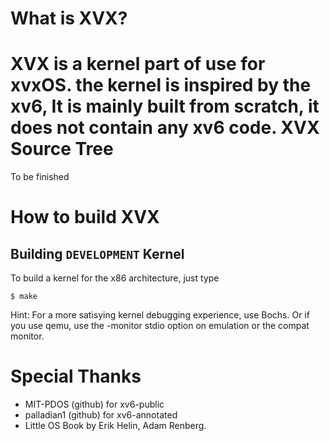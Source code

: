 What is XVX?
============
XVX is a kernel part of use for xvxOS. the kernel is inspired by the xv6, It is mainly built from scratch, it does not contain any xv6 code.
XVX Source Tree
===============
To be finished

How to build XVX
================

Building `DEVELOPMENT` Kernel
----------------------------

To build a kernel for the x86 architecture, just type

	$ make

Hint:
For a more satisying kernel debugging experience, use Bochs. Or if you use qemu, use the -monitor stdio option on emulation or the compat monitor.

Special Thanks
==============
- MIT-PDOS (github) for xv6-public
- palladian1 (github) for xv6-annotated
- Little OS Book by Erik Helin, Adam Renberg.
